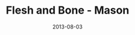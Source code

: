 ---
layout: message
category: message
series: "God Is ____"
title: "Flesh and Bone - Mason"
date: 2013-08-03
message_id: 805
---